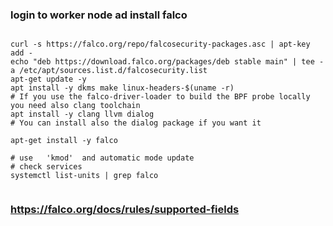 ### login to worker node ad install falco 
```` 

curl -s https://falco.org/repo/falcosecurity-packages.asc | apt-key add -
echo "deb https://download.falco.org/packages/deb stable main" | tee -a /etc/apt/sources.list.d/falcosecurity.list
apt-get update -y
apt install -y dkms make linux-headers-$(uname -r)
# If you use the falco-driver-loader to build the BPF probe locally you need also clang toolchain
apt install -y clang llvm dialog
# You can install also the dialog package if you want it

apt-get install -y falco

```` 

````
# use   'kmod'  and automatic mode update 
# check services
systemctl list-units | grep falco


````
###  https://falco.org/docs/rules/supported-fields
